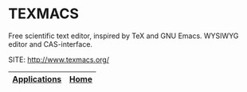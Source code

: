 # TEXMACS

 Free scientific text editor, inspired by TeX and GNU Emacs.  WYSIWYG editor and CAS-interface.

 SITE: http://www.texmacs.org/

 | [Applications](https://portable-linux-apps.github.io/apps.html) | [Home](https://portable-linux-apps.github.io)
 | --- | --- |
